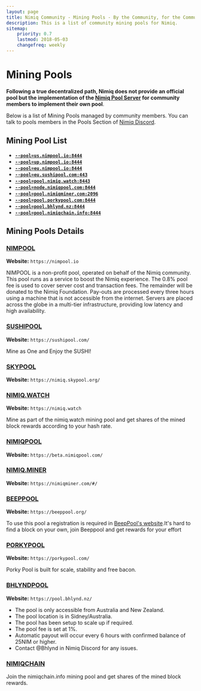 ```yaml
---
layout: page
title: Nimiq Community - Mining Pools - By the Community, for the Community
description: This is a list of community mining pools for Nimiq.
sitemap:
    priority: 0.7
    lastmod: 2018-05-03
    changefreq: weekly
---
```




# Mining Pools

**Following a true decentralized path, Nimiq does not provide an official pool but the implementation of the [Nimiq Pool Server](https://github.com/nimiq-network/mining-pool) for community members to implement their own pool**. 

Below is a list of Mining Pools managed by community members. You can talk to pools members in the Pools Section of [Nimiq Discord](https://discord.gg/92qaVKH).

## Mining Pool List

- [**`--pool=us.nimpool.io:8444`**](#nimpool)
- [**`--pool=up.nimpool.io:8444`**](#nimpool)
- [**`--pool=eu.nimpool.io:8444`**](#nimpool)
- [**`--pool=eu.sushipool.com:443`**](#sushipool)
- [**`--pool=pool.nimiq.watch:8443`**](#nimiqwatch)
- [**`--pool=node.nimiqpool.com:8444`**](#nimiqpool)
- [**`--pool=pool.nimiqminer.com:2096`**](#nimiqminer)
- [**`--pool=pool.porkypool.com:8444`**](#porkypool)
- [**`--pool=pool.bhlynd.nz:8444`**](#bhlyndpool)
- [**`--pool=pool.nimiqchain.info:8444`**](#bhlyndpool)

## Mining Pools Details

### [NIMPOOL](https://nimpool.io)

**Website:** `https://nimpool.io`

NIMPOOL is a non-profit pool, operated on behalf of the Nimiq community. This pool runs as a service to boost the Nimiq experience. The 0.8% pool fee is used to cover server cost and transaction fees. The remainder will be donated to the Nimiq Foundation. Pay-outs are processed every three hours using a machine that is not accessible from the internet. Servers are placed across the globe in a multi-tier infrastructure, providing low latency and high availability.

### [SUSHIPOOL](https://sushipool.com/)

**Website:** `https://sushipool.com/`

Mine as One and Enjoy the SUSHI!

### [SKYPOOL](https://nimiq.skypool.org/)

**Website:** `https://nimiq.skypool.org/`

### [NIMIQ.WATCH](https://nimiq.watch)

**Website:** `https://nimiq.watch`

Mine as part of the nimiq.watch mining pool and get shares of the mined block rewards according to your hash rate.

### [NIMIQPOOL](https://beta.nimiqpool.com/)

**Website:** `https://beta.nimiqpool.com/`

### [NIMIQ.MINER](https://nimiqminer.com/#/)

**Website:** `https://nimiqminer.com/#/`

### [BEEPPOOL](https://beeppool.org/)

**Website:** `https://beeppool.org/`

To use this pool a registration is required in [BeepPool's website](https://goo.gl/ZU5oHQ).It's hard to find a block on your own, join Beeppool and get rewards for your effort

### [PORKYPOOL](https://porkypool.com/)

**Website:** `https://porkypool.com/`

Porky Pool is built for scale, stability and free bacon.

### [BHLYNDPOOL](https://pool.bhlynd.nz/)

**Website:** `https://pool.bhlynd.nz/`

- The pool is only accessible from Australia and New Zealand. 
- The pool location is in Sidney/Australia.
- The pool has been setup to scale up if required.
- The pool fee is set at 1%.
- Automatic payout will occur every 6 hours with confirmed balance of 25NIM or higher.
- Contact @Bhlynd in Nimiq Discord for any issues.

### [NIMIQCHAIN](https://nimiqchain.info/)

Join the nimiqchain.info mining pool and get shares of the mined block rewards.